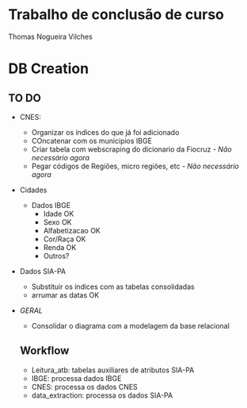 # Trabalho de conclusão de curso

Thomas Nogueira Vilches


# DB Creation
## TO DO

- CNES:
  - Organizar os índices do que já foi adicionado
  - COncatenar com os municipios IBGE
  - Criar tabela com webscraping do dicionario da Fiocruz - *Não necessário agora*
  - Pegar códigos de Regiões, micro regiões, etc - *Não necessário agora*
- Cidades
  - Dados IBGE
    - Idade OK
    - Sexo OK
    - Alfabetizacao OK
    - Cor/Raça OK
    - Renda OK
    - Outros?
- Dados SIA-PA
  - Substituir os índices com as tabelas consolidadas
  - arrumar as datas OK
- *GERAL*
  - Consolidar o diagrama com a modelagem da base relacional
  
  ## Workflow
  
  - Leitura_atb: tabelas auxiliares de atributos SIA-PA
  - IBGE: processa dados IBGE
  - CNES: processa os dados CNES
  - data_extraction: processa os dados SIA-PA
  
